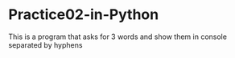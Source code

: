 # Practice02-in-Python
This is a program that asks for 3 words and show them in console separated by hyphens
